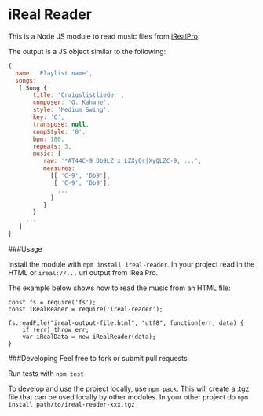 # iReal Reader

This is a Node JS module to read music files from [iRealPro](http://irealpro.com/).


The output is a JS object similar to the following:

``` javascript
{
  name: 'Playlist name',
  songs:
   [ Song {
       title: 'Craigslistlieder',
       composer: 'G. Kahane',
       style: 'Medium Swing',
       key: 'C',
       transpose: null,
       compStyle: '0',
       bpm: 180,
       repeats: 3,
       music: {
          raw: '*AT44C-9 Db9LZ x LZXyQr|XyQLZC-9, ...',
          measures:
            [[ 'C-9', 'Db9'],
             [ 'C-9', 'Db9'],
              ...
            ]
          }
       }
     ...
   ]
}
```

###Usage

Install the module with `npm install ireal-reader`. In your project read in the HTML or `ireal://...` url output from iRealPro.

The example below shows how to read the music from an HTML file:

```
const fs = require('fs');
const iRealReader = require('ireal-reader');

fs.readFile("ireal-output-file.html", "utf8", function(err, data) {
    if (err) throw err;
    var iRealData = new iRealReader(data);
}
```
###Developing
Feel free to fork or submit pull requests. 

Run tests with `npm test`

To develop and use the project locally, use `npm pack`. This will create a .tgz file that can be used locally by other modules. In your other project do `npm install path/to/ireal-reader-xxx.tgz`